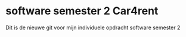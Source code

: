 # software semester 2 Car4rent

Dit is de nieuwe git voor mijn individuele opdracht software semester 2